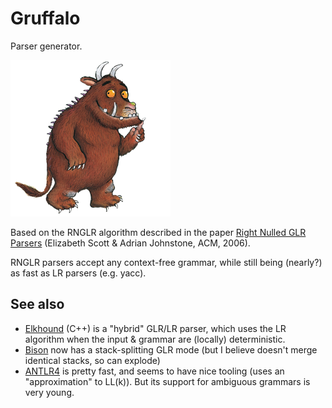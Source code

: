 Gruffalo
========

Parser generator.

![The Gruffalo](.github/gruffalo.png)

Based on the RNGLR algorithm described in the paper [Right Nulled GLR Parsers](https://pdfs.semanticscholar.org/ae18/fa7080e85922fa916591bc73cd100ff5e861.pdf) (Elizabeth Scott & Adrian Johnstone, ACM, 2006).

RNGLR parsers accept any context-free grammar, while still being (nearly?) as fast as LR parsers (e.g. yacc).


See also
--------

* [Elkhound](http://scottmcpeak.com/elkhound/sources/elkhound/) (C++) is a "hybrid" GLR/LR parser, which uses the LR algorithm when the input & grammar are (locally) deterministic.
* [Bison](http://www.gnu.org/software/bison/manual/html_node/GLR-Parsers.html) now has a stack-splitting GLR mode (but I believe doesn't merge identical stacks, so can explode)
* [ANTLR4]() is pretty fast, and seems to have nice tooling (uses an "approximation" to LL(k)). But its support for ambiguous grammars is very young.
